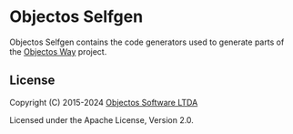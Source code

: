 # Objectos Selfgen

Objectos Selfgen contains the code generators used to generate parts of the [Objectos Way](https://github.com/objectos/objectos.way) project.

## License

Copyright (C) 2015-2024 [Objectos Software LTDA](https://www.objectos.com.br)

Licensed under the Apache License, Version 2.0.